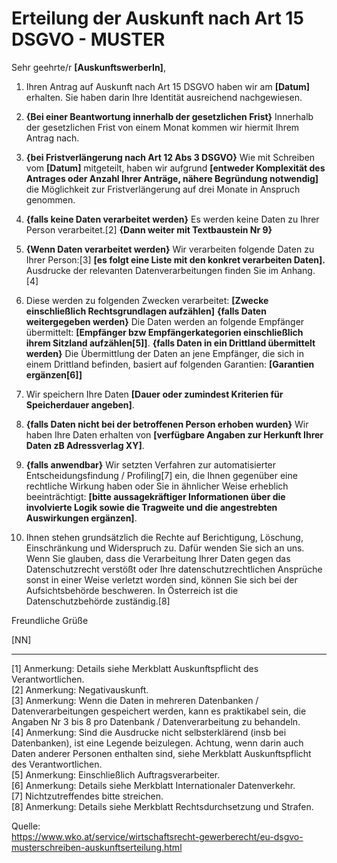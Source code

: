 # Erteilung der Auskunft nach Art 15 DSGVO - MUSTER

Sehr geehrte/r **[AuskunftswerberIn]**, 

1. Ihren Antrag auf Auskunft nach Art 15 DSGVO haben wir am **[Datum]** erhalten. Sie haben darin Ihre Identität ausreichend nachgewiesen.

1. **{Bei einer Beantwortung innerhalb der gesetzlichen Frist}** Innerhalb der gesetzlichen Frist von einem Monat kommen wir hiermit Ihrem Antrag nach.
    
1. **{bei Fristverlängerung nach Art 12 Abs 3 DSGVO}** Wie mit Schreiben vom **[Datum]** mitgeteilt, haben wir aufgrund **[entweder Komplexität des Antrages oder Anzahl Ihrer Anträge, nähere Begründung notwendig]** die Möglichkeit zur Fristverlängerung auf drei Monate in Anspruch genommen.

1. **{falls keine Daten verarbeitet werden}** Es werden keine Daten zu Ihrer Person verarbeitet.[2] **{Dann weiter mit Textbaustein Nr 9}**

1. **{Wenn Daten verarbeitet werden}** Wir verarbeiten folgende Daten zu Ihrer Person:[3]
   **[es folgt eine Liste mit den konkret verarbeiten Daten].**
    Ausdrucke der relevanten Datenverarbeitungen finden Sie im Anhang.[4]

1. Diese werden zu folgenden Zwecken verarbeitet: **[Zwecke einschließlich Rechtsgrundlagen aufzählen]**
   **{falls Daten weitergegeben werden}** Die Daten werden an folgende Empfänger übermittelt: **[Empfänger bzw Empfängerkategorien einschließlich ihrem Sitzland aufzählen[5]]**.
   **{falls Daten in ein Drittland übermittelt werden}** Die Übermittlung der Daten an jene Empfänger, die sich in einem Drittland befinden, basiert auf folgenden Garantien: **[Garantien ergänzen[6]]**
    
1. Wir speichern Ihre Daten **[Dauer oder zumindest Kriterien für Speicherdauer angeben]**.

1. **{falls Daten nicht bei der betroffenen Person erhoben wurden}** Wir haben Ihre Daten erhalten von **[verfügbare Angaben zur Herkunft Ihrer Daten zB Adressverlag XY]**.

1. **{falls anwendbar}** Wir setzten Verfahren zur automatisierter Entscheidungs­findung / Profiling[7] ein, die Ihnen gegenüber eine rechtliche Wirkung haben oder Sie in ähnlicher Weise erheblich beeinträchtigt: **[bitte aussagekräftiger Informationen über die involvierte Logik sowie die Tragweite und die angestrebten Auswirkungen ergänzen]**.

1. Ihnen stehen grundsätzlich die Rechte auf Berichtigung, Löschung, Einschränkung und Widerspruch zu. Dafür wenden Sie sich an uns. Wenn Sie glauben, dass die Verarbeitung Ihrer Daten gegen das Datenschutzrecht verstößt oder Ihre datenschutzrechtlichen Ansprüche sonst in einer Weise verletzt worden sind, können Sie sich bei der Aufsichtsbehörde beschweren. In Österreich ist die Datenschutzbehörde zuständig.[8]  

Freundliche Grüße

[NN]

---
[1] Anmerkung: Details siehe Merkblatt Auskunftspflicht des Verantwortlichen.  
[2] Anmerkung: Negativauskunft.  
[3] Anmerkung: Wenn die Daten in mehreren Datenbanken / Datenverarbeitungen gespeichert werden, kann es praktikabel sein, die Angaben Nr 3 bis 8 pro Datenbank / Datenverarbeitung zu behandeln.  
[4] Anmerkung: Sind die Ausdrucke nicht selbsterklärend (insb bei Datenbanken), ist eine Legende beizulegen. Achtung, wenn darin auch Daten anderer Personen enthalten sind, siehe Merkblatt Auskunftspflicht des Verantwortlichen.  
[5] Anmerkung: Einschließlich Auftragsverarbeiter.  
[6] Anmerkung: Details siehe Merkblatt Internationaler Datenverkehr.  
[7] Nichtzutreffendes bitte streichen.  
[8] Anmerkung: Details siehe Merkblatt Rechtsdurchsetzung und Strafen.  

Quelle:  
https://www.wko.at/service/wirtschaftsrecht-gewerberecht/eu-dsgvo-musterschreiben-auskunftserteilung.html
